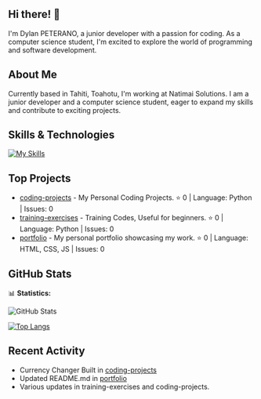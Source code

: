 ## Hi there! 👋

I'm Dylan PETERANO, a junior developer with a passion for coding. As a computer science student, I'm excited to explore the world of programming and software development.

## About Me

Currently based in Tahiti, Toahotu, I'm working at Natimai Solutions. I am a junior developer and a computer science student, eager to expand my skills and contribute to exciting projects.

## Skills & Technologies

[![My Skills](https://skillicons.dev/icons?i=html,css,c,py,js,git,fastapi&perline=8)](https://skillicons.dev)

## Top Projects

- [coding-projects](https://github.com/dpeterano/coding-projects) - My Personal Coding Projects. ⭐️ 0 | Language: Python | Issues: 0
- [training-exercises](https://github.com/dpeterano/training-exercises) - Training Codes, Useful for beginners. ⭐️ 0 | Language: Python | Issues: 0
- [portfolio](https://github.com/dpeterano/portfolio) - My personal portfolio showcasing my work. ⭐️ 0 | Language: HTML, CSS, JS | Issues: 0

## GitHub Stats

📊 **Statistics:** 

![GitHub Stats](https://github-readme-stats.vercel.app/api?username=dpeterano&show_icons=true&theme=radical)

[![Top Langs](https://github-readme-stats.vercel.app/api/top-langs/?username=dpeterano&layout=compact&theme=dark)](https://github.com/anuraghazra/github-readme-stats)

## Recent Activity

- Currency Changer Built in [coding-projects](https://github.com/dpeterano/coding-projects) 
- Updated README.md in [portfolio](https://github.com/dpeterano/portfolio) 
- Various updates in training-exercises and coding-projects.
